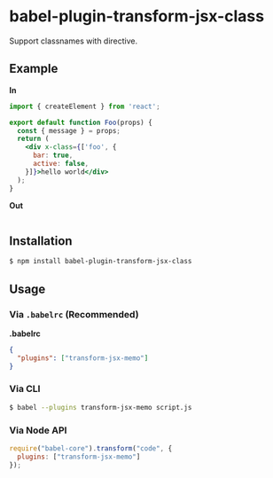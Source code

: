# babel-plugin-transform-jsx-class

Support classnames with directive.

## Example

**In**

```jsx
import { createElement } from 'react';

export default function Foo(props) {
  const { message } = props;
  return (
    <div x-class={['foo', {
      bar: true,
      active: false,
    }]}>hello world</div>
  );
}
```

**Out**

```jsx

```

## Installation

```sh
$ npm install babel-plugin-transform-jsx-class
```

## Usage

### Via `.babelrc` (Recommended)

**.babelrc**

```json
{
  "plugins": ["transform-jsx-memo"]
}
```

### Via CLI

```sh
$ babel --plugins transform-jsx-memo script.js
```

### Via Node API

```javascript
require("babel-core").transform("code", {
  plugins: ["transform-jsx-memo"]
});
```
